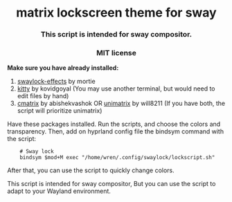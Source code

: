 <h1 align="center"> matrix lockscreen theme for sway </h1>

<h3 align="center"> This script is intended for sway compositor. </h3>
<h3 align="center"> MIT license </h3>

**Make sure you have already installed:**

1. [swaylock-effects](https://github.com/mortie/swaylock-effects) by mortie 
2. [kitty](https://github.com/kovidgoyal/kitty) by kovidgoyal (You may use another terminal, but would need to edit files by hand)
3. [cmatrix](https://github.com/abishekvashok/cmatrix) by abishekvashok OR [unimatrix](https://github.com/will8211/unimatrix) by will8211 (If you have both, the script will prioritize unimatrix)

Have these packages installed. Run the scripts, and choose the colors and transparency. 
Then, add on hyprland config file the bindsym command with the script:
```
    # Sway lock
    bindsym $mod+M exec "/home/wren/.config/swaylock/lockscript.sh"

```
After that, you can use the script to quickly change colors.

This script is intended for sway compositor, But you can use the script to adapt to your Wayland environment.
